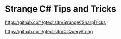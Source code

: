# Strange C# Tips and Tricks

https://github.com/gtechsltn/StrangeCSharpTricks

https://github.com/gtechsltn/CsQueryString
